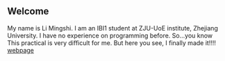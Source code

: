 ## Welcome 

My name is Li Mingshi. 
I am an IBI1 student at ZJU-UoE institute, Zhejiang University.
I have no experience on programming before. So...you know
This practical is very difficult for me.
But here you see, I finally made it!!!!
[webpage](https://c.zju.edu.cn/) 
